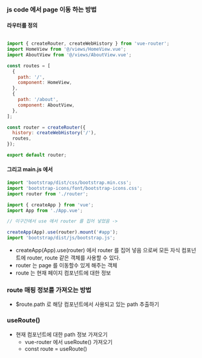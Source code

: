 ### js code 에서 page 이동 하는 방법

#### 라우터를 정의 
```js

import { createRouter, createWebHistory } from 'vue-router';
import HomeView from '@/views/HomeView.vue';
import AboutView from '@/views/AboutView.vue';

const routes = [
  {
    path: '/',
    component: HomeView,
  },
  {
    path: '/about',
    component: AboutView,
  },
];

const router = createRouter({
  history: createWebHistory('/'),
  routes,
});

export default router;
```

#### 그리고 main.js 에서 
```js
import 'bootstrap/dist/css/bootstrap.min.css';
import 'bootstrap-icons/font/bootstrap-icons.css';
import router from './router';

import { createApp } from 'vue';
import App from './App.vue';

// 이구간에서 use 에서 router 를 집어 넣었음 -> 

createApp(App).use(router).mount('#app');
import 'bootstrap/dist/js/bootstrap.js';

```
- createApp(App).use(router) 에서 router 를 집어 넣음 으로써 모든 자식 컴포넌트에 router, route 같은 객체를 사용할 수 있다.
- router 는 page 를 이동할수 있게 해주는 객체
- route 는 현재 페이지 컴포넌트에 대한 정보

### route 매핑 정보를 가져오는 방법
- $route.path 로 해당 컴포넌트에서 사용되고 있는 path 추출하기

### useRoute()
- 현재 컴포넌트에 대한 path 정보 가져오기
  - vue-router 에서 useRoute() 가져오기
  - const route = useRoute()